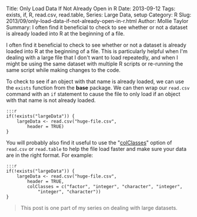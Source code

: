 Title: Only Load Data If Not Already Open in R
Date: 2013-09-12
Tags: exists, if, R, read.csv, read.table, Series: Large Data, setup
Category: R
Slug: 2013/09/only-load-data-if-not-already-open-in-r.html
Author: Mollie Taylor
Summary: I often find it beneficial to check to see whether or not a dataset is already loaded into R at the beginning of a file.

I often find it beneficial to check to see whether or not a dataset is already loaded into R at the beginning of a file. This is particularly helpful when I'm dealing with a large file that I don't want to load repeatedly, and when I might be using the same dataset with multiple R scripts or re-running the same script while making changes to the code.

To check to see if an object with that name is already loaded, we can use the ```exists``` function from the **base** package. We can then wrap our ```read.csv``` command with an ```if``` statement to cause the file to only load if an object with that name is not already loaded.

	:::r
	if(!exists("largeData")) {
		largeData <- read.csv("huge-file.csv",
			header = TRUE)
	}

You will probably also find it useful to use the "[colClasses](http://www.mollietaylor.com/2013/09/using-colclasses-to-load-data-more.html)" option of ```read.csv``` or ```read.table``` to help the file load faster and make sure your data are in the right format. For example:

	:::r
	if(!exists("largeData")) {
		largeData <- read.csv("huge-file.csv",
			header = TRUE,
			colClasses = c("factor", "integer", "character", "integer", 
				"integer", "character"))
	}

> This post is one part of my series on dealing with large datasets.
